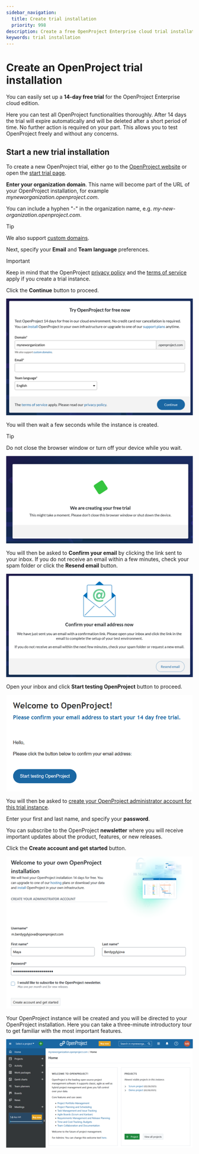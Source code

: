 ```yaml
---
sidebar_navigation:
  title: Create trial installation
  priority: 998
description: Create a free OpenProject Enterprise cloud trial installation.
keywords: trial installation
---
```


# Create an OpenProject trial installation

You can easily set up a **14-day free trial** for the OpenProject Enterprise cloud edition.

Here you can test all OpenProject functionalities thoroughly. After 14 days the trial will expire automatically and will be deleted after a short period of time. No further action is required on your part. This allows you to test OpenProject freely and without any concerns.

## Start a new trial installation

To create a new OpenProject trial, either go to the [OpenProject website](https://www.openproject.org/) or open the [start trial page](https://start.openproject.com).

**Enter your organization domain**. This name will become part of the URL of your OpenProject installation, for example *myneworganization.openproject.com*.

You can include a hyphen "-" in the organization name, e.g. *my-new-organization.openproject.com*. 

> [!TIP]
> We also support [custom domains](../enterprise-cloud-faq/#can-i-get-a-custom-domain-name-instead-of-exampleopenprojectcom). 

Next, specify your **Email** and **Team language** preferences. 

> [!IMPORTANT]
> Keep in mind that the OpenProject [privacy policy](https://www.openproject.org/legal/privacy/) and the [terms of service](https://www.openproject.org/legal/terms-of-service/) apply if you create a trial instance.

Click the **Continue** button to proceed.

![Start page to create a free Enterprise cloud trial instance with OpenProject](openproject_enterprise_guide_create_trial_start_page.png)

You will then wait a few seconds while the instance is created. 

> [!TIP]
> Do not close the browser window or turn off your device while you wait. 

![Screen showing a free trial instance for OpenProject cloud edition being created](openproject_enterprise_guide_create_trial_creating_process.png)

You will then be asked to **Confirm your email** by clicking the link sent to your inbox. If you do not receive an email within a few minutes, check your spam folder or click the **Resend email** button.

![Confirm your email address for the OpenProject cloud trial instance creation](openproject_enterprise_guide_create_trial_confirm_email_message.png)

Open your inbox and click **Start testing OpenProject** button to proceed.

![Confirmation email to start the free 14 day trial of OpenProject test instance](openproject_enterprise_guide_create_trial_confirmation_email.png)


You will then be asked to [create your OpenProject administrator account for this trial instance](../../../getting-started/sign-in-registration/#create-a-new-account).

Enter your first and last name, and specify your **password**. 

You can subscribe to the OpenProject **newsletter** where you will receive important updates about the product, features, or new releases.

Click the **Create account and get started** button.

![Enterprise cloud edition trial](openproject_enterprise_guide_create_trial_create_account.png)

Your OpenProject instance will be created and you will be directed to your OpenProject installation. Here you can take a three-minute introductory tour to get familiar with the most important features. 

![Homepage of the newly created OpenProject Enterprise cloud trial instance](openproject_enterprise_guide_create_trial_instance_created_homepage.png)
